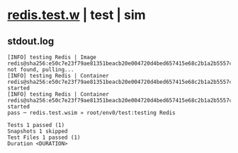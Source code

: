 # [redis.test.w](../../../../../examples/tests/valid/redis.test.w) | test | sim

## stdout.log
```log
[INFO] testing Redis | Image redis@sha256:e50c7e23f79ae81351beacb20e004720d4bed657415e68c2b1a2b5557c075ce0 not found, pulling...
[INFO] testing Redis | Container redis@sha256:e50c7e23f79ae81351beacb20e004720d4bed657415e68c2b1a2b5557c075ce0 started
[INFO] testing Redis | Container redis@sha256:e50c7e23f79ae81351beacb20e004720d4bed657415e68c2b1a2b5557c075ce0 started
pass ─ redis.test.wsim » root/env0/test:testing Redis

Tests 1 passed (1)
Snapshots 1 skipped
Test Files 1 passed (1)
Duration <DURATION>
```

